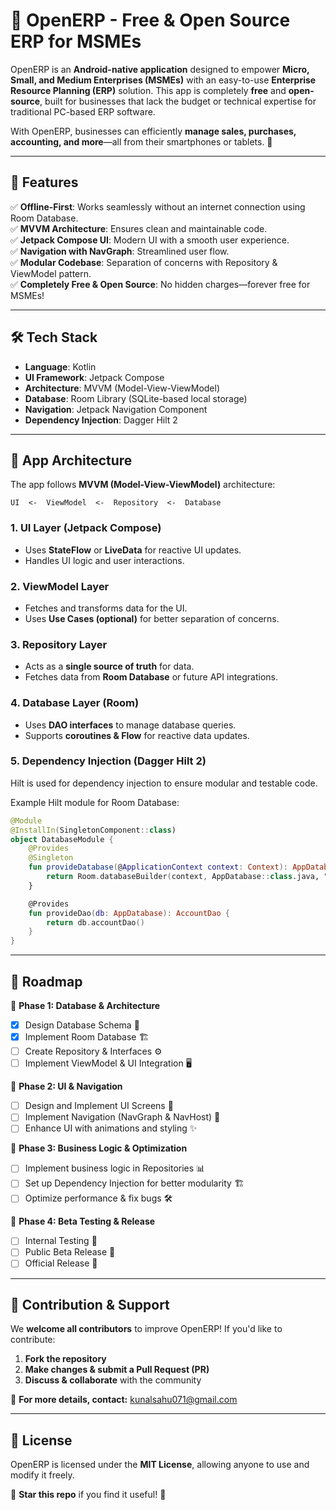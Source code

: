 # 📱 OpenERP - Free & Open Source ERP for MSMEs

OpenERP is an **Android-native application** designed to empower **Micro, Small, and Medium Enterprises (MSMEs)** with an easy-to-use **Enterprise Resource Planning (ERP)** solution. This app is completely **free** and **open-source**, built for businesses that lack the budget or technical expertise for traditional PC-based ERP software.

With OpenERP, businesses can efficiently **manage sales, purchases, accounting, and more**—all from their smartphones or tablets. 🚀

---

## 📌 Features
✅ **Offline-First**: Works seamlessly without an internet connection using Room Database.  
✅ **MVVM Architecture**: Ensures clean and maintainable code.  
✅ **Jetpack Compose UI**: Modern UI with a smooth user experience.  
✅ **Navigation with NavGraph**: Streamlined user flow.  
✅ **Modular Codebase**: Separation of concerns with Repository & ViewModel pattern.  
✅ **Completely Free & Open Source**: No hidden charges—forever free for MSMEs!  

---

## 🛠️ Tech Stack
- **Language**: Kotlin
- **UI Framework**: Jetpack Compose
- **Architecture**: MVVM (Model-View-ViewModel)
- **Database**: Room Library (SQLite-based local storage)
- **Navigation**: Jetpack Navigation Component
- **Dependency Injection**: Dagger Hilt 2

---

## 📂 App Architecture

The app follows **MVVM (Model-View-ViewModel)** architecture:
```
UI  <-  ViewModel  <-  Repository  <-  Database
```

### **1. UI Layer (Jetpack Compose)**
- Uses **StateFlow** or **LiveData** for reactive UI updates.
- Handles UI logic and user interactions.

### **2. ViewModel Layer**
- Fetches and transforms data for the UI.
- Uses **Use Cases (optional)** for better separation of concerns.

### **3. Repository Layer**
- Acts as a **single source of truth** for data.
- Fetches data from **Room Database** or future API integrations.

### **4. Database Layer (Room)**
- Uses **DAO interfaces** to manage database queries.
- Supports **coroutines & Flow** for reactive data updates.

### **5. Dependency Injection (Dagger Hilt 2)**
Hilt is used for dependency injection to ensure modular and testable code.

Example Hilt module for Room Database:
```kotlin
@Module
@InstallIn(SingletonComponent::class)
object DatabaseModule {
    @Provides
    @Singleton
    fun provideDatabase(@ApplicationContext context: Context): AppDatabase {
        return Room.databaseBuilder(context, AppDatabase::class.java, "openerp.db").build()
    }

    @Provides
    fun provideDao(db: AppDatabase): AccountDao {
        return db.accountDao()
    }
}
```

---

## 📅 Roadmap
🚀 **Phase 1: Database & Architecture**
- [x] Design Database Schema 📌
- [x] Implement Room Database 🏗️
- [ ] Create Repository & Interfaces ⚙️
- [ ] Implement ViewModel & UI Integration 🖥️

🚀 **Phase 2: UI & Navigation**
- [ ] Design and Implement UI Screens 🎨
- [ ] Implement Navigation (NavGraph & NavHost) 🔄
- [ ] Enhance UI with animations and styling ✨

🚀 **Phase 3: Business Logic & Optimization**
- [ ] Implement business logic in Repositories 📊
- [ ] Set up Dependency Injection for better modularity 🏗️
- [ ] Optimize performance & fix bugs 🛠️

🚀 **Phase 4: Beta Testing & Release**
- [ ] Internal Testing 🧪
- [ ] Public Beta Release 📱
- [ ] Official Release 🚀

---

## 🤝 Contribution & Support
We **welcome all contributors** to improve OpenERP! If you'd like to contribute:
1. **Fork the repository**
2. **Make changes & submit a Pull Request (PR)**
3. **Discuss & collaborate** with the community

📧 **For more details, contact:** [kunalsahu071@gmail.com](mailto:kunalsahu071@gmail.com)

---

## 📜 License
OpenERP is licensed under the **MIT License**, allowing anyone to use and modify it freely. 

🌟 **Star this repo** if you find it useful! 🚀




